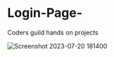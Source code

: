# Login-Page-
Coders guild hands on projects 


![Screenshot 2023-07-20 181400](https://github.com/lotsun/Login-Page-/assets/50834895/c10928da-9d0e-42f2-9895-9fbf62609733)
